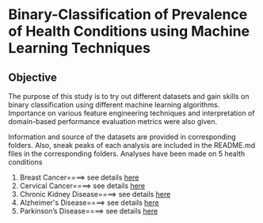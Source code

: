 # Binary-Classification of Prevalence of Health Conditions using Machine Learning Techniques

## Objective
The purpose of this study is to try out different datasets and gain skills on binary classification using different machine learning algorithms. Importance on various feature engineering techniques and interpretation of domain-based performance evaluation metrics were also given. 

Information and source of the datasets are provided in corresponding folders. Also, sneak peaks of each analysis are included in the README.md files in the corresponding folders.
Analyses have been made on 5 health conditions

1.	Breast Cancer====>  see details [here]( https://github.com/SumaiaParveen/Binary-Classifier-Health-Condition/blob/main/Breast%20Cancer%20%20Prediction/README.md)
2.	Cervical Cancer====>  see details [here]( https://github.com/SumaiaParveen/Binary-Classifier-Health-Condition/blob/main/Cervical%20Cancer%20Test%20Result%20Prediction/README.md)
3.	Chronic Kidney Disease====>  see details [here]( https://github.com/SumaiaParveen/Binary-Classifier-Health-Condition/blob/main/Chronic%20Kidney%20Disease%20Prediction/README.md)
4.	Alzheimer's Disease====>  see details [here]( https://github.com/SumaiaParveen/Binary-Classifier-Health-Condition/blob/main/Dementia%20Prediction/README.md)
5.	Parkinson’s Disease====>  see details [here]( https://github.com/SumaiaParveen/Binary-Classifier-Health-Condition/blob/main/Parkinsons%20Prediction/README.md)



